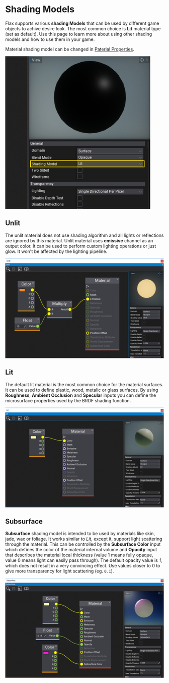 # Shading Models

Flax supports various **shading Models** that can be used by different game objects to achive desire look.
The most common choice is **Lit** material type (set as default). Use this page to learn more about using other shading models and how to use them in your game.

Material shading model can be changed in [Paterial Properties](../material-properties/index.md).

![Shading Model Set](media/set-shading-model.png)

## Unlit

The unlit material does not use shading algorithm and all lights or reflections are ignored by this material. Unlit material uses **emissive** channel as an output color. It can be used to perform custom lighting operations or just glow. It won't be affected by the lighting pipeline.

![Unlit Material](media/unlit.png)

## Lit

The default lit material is the most common choice for the material surfaces. It can be used to define plastic, wood, metalic or glass surfaces. By using **Roughness**, **Ambient Occlusion** and **Specular** inputs you can define the microsurface properties used by the BRDF shading function.

![Lit Material](media/lit.png)

## Subsurface

**Subsurface** shading model is intended to be used by materials like skin, jade, wax or foliage. It works similar to *Lit*, except it, support light scattering through the material. This can be controlled by the **Subsurface Color** input which defines the color of the material internal volume and **Opacity** input that describes the material local thickness (value 1 means fully opaque, value 0 means light can easily pass through). The default opacity value is *1*, which does not result in a very convincing effect. Use values closer to 0 to give more transparency for light scattering (eg. `0.1`).

![Subsurface Material](media/subsurface.png)
